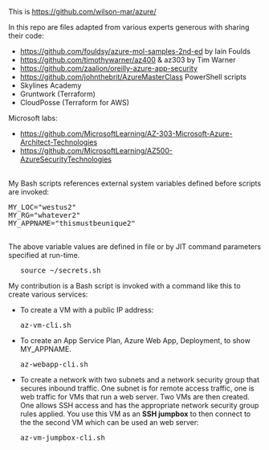This is <a target="_blank" href="https://github.com/wilson-mar/azure/">https://github.com/wilson-mar/azure/</a>

In this repo are files adapted from various experts generous with sharing their code:
   * https://github.com/fouldsy/azure-mol-samples-2nd-ed by Iain Foulds 
   * https://github.com/timothywarner/az400 & az303 by Tim Warner
   * https://github.com/zaalion/oreilly-azure-app-security
   * https://github.com/johnthebrit/AzureMasterClass PowerShell scripts
   * Skylines Academy
   * Gruntwork (Terraform)
   * CloudPosse (Terraform for AWS)
   
   Microsoft labs:
   * https://github.com/MicrosoftLearning/AZ-303-Microsoft-Azure-Architect-Technologies
   * https://github.com/MicrosoftLearning/AZ500-AzureSecurityTechnologies
   <br /><br />

My Bash scripts references external system variables defined before scripts are invoked:

   <pre>MY_LOC="westus2"
MY_RG="whatever2"
MY_APPNAME="thismustbeunique2"
   </pre>

The above variable values are defined in file or by JIT command parameters specified at run-time.
   <ul><tt>source ~/secrets.sh</tt></ul>
 
My contribution is a Bash script is invoked with a command like this to create various services:
* To create a VM with a public IP address:

   <tt>az-vm-cli.sh</tt> 

* To create an App Service Plan, Azure Web App, Deployment, to show MY_APPNAME.

   <tt>az-webapp-cli.sh</tt> 

* To create a network with two subnets and a network security group that secures inbound traffic. One subnet is for remote access traffic, one is web traffic for VMs that run a web server. Two VMs are then created. One allows SSH access and has the appropriate network security group rules applied. You use this VM as an <strong>SSH jumpbox</strong> to then connect to the the second VM which can be used an web server:

   <tt>az-vm-jumpbox-cli.sh</tt> 


